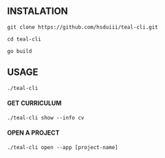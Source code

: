 ## INSTALATION
 
    git clone https://github.com/hsduiii/teal-cli.git

    cd teal-cli

    go build

## USAGE

    ./teal-cli

#### GET CURRICULUM

    ./teal-cli show --info cv

#### OPEN A PROJECT

    ./teal-cli open --app [project-name]